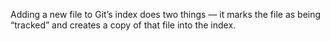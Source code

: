 Adding a new file to Git’s index does two things — it marks the file as being “tracked” and creates a copy of that file into the index.